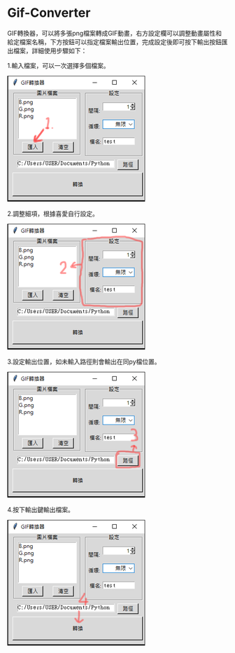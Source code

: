 # Gif-Converter

GIF轉換器，可以將多張png檔案轉成GIF動畫，右方設定欄可以調整動畫屬性和給定檔案名稱，下方按鈕可以指定檔案輸出位置，完成設定後即可按下輸出按鈕匯出檔案，詳細使用步驟如下：

1.輸入檔案，可以一次選擇多個檔案。

![image](https://github.com/Jerry45678/Gif-Converter/blob/main/Step/1.png)

2.調整細項，根據喜愛自行設定。

![image](https://github.com/Jerry45678/Gif-Converter/blob/main/Step/2.png)

3.設定輸出位置，如未輸入路徑則會輸出在同py檔位置。

![image](https://github.com/Jerry45678/Gif-Converter/blob/main/Step/3.png)

4.按下輸出鍵輸出檔案。

![image](https://github.com/Jerry45678/Gif-Converter/blob/main/Step/4.png)
